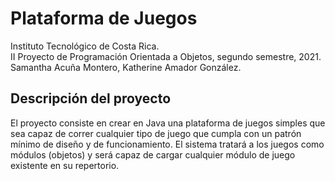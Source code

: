 # Plataforma de Juegos 

Instituto Tecnológico de Costa Rica.<br />
II Proyecto de Programación Orientada a Objetos, segundo semestre, 2021.<br />
Samantha Acuña Montero, Katherine Amador González.<br />

## Descripción del proyecto 

El proyecto consiste en crear en Java una plataforma de juegos simples que sea capaz de correr cualquier tipo de juego que cumpla con un patrón mínimo de diseño y de funcionamiento. El sistema tratará a los juegos como módulos (objetos) y será capaz de cargar cualquier módulo de juego existente en su repertorio. 
